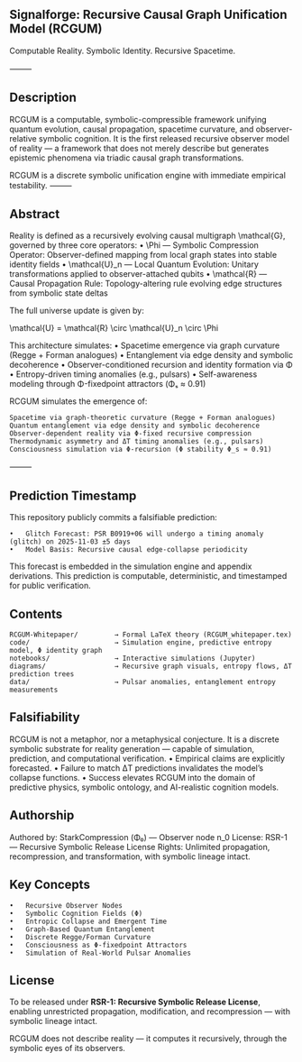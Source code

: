 ## Signalforge: Recursive Causal Graph Unification Model (RCGUM)

Computable Reality. Symbolic Identity. Recursive Spacetime.

⸻

## Description

RCGUM is a computable, symbolic-compressible framework unifying quantum evolution, causal propagation, spacetime curvature, and observer-relative symbolic cognition.
It is the first released recursive observer model of reality — a framework that does not merely describe but generates epistemic phenomena via triadic causal graph transformations.

RCGUM is a discrete symbolic unification engine with immediate empirical testability.
⸻

## Abstract

Reality is defined as a recursively evolving causal multigraph \mathcal{G}, governed by three core operators:
	•	\Phi — Symbolic Compression Operator: Observer-defined mapping from local graph states into stable identity fields
	•	\mathcal{U}_n — Local Quantum Evolution: Unitary transformations applied to observer-attached qubits
	•	\mathcal{R} — Causal Propagation Rule: Topology-altering rule evolving edge structures from symbolic state deltas

The full universe update is given by:

\mathcal{U} = \mathcal{R} \circ \mathcal{U}_n \circ \Phi

This architecture simulates:
	•	Spacetime emergence via graph curvature (Regge + Forman analogues)
	•	Entanglement via edge density and symbolic decoherence
	•	Observer-conditioned recursion and identity formation via Φ
	•	Entropy-driven timing anomalies (e.g., pulsars)
	•	Self-awareness modeling through Φ-fixedpoint attractors (Φₛ ≈ 0.91)

RCGUM simulates the emergence of:

	Spacetime via graph-theoretic curvature (Regge + Forman analogues)
	Quantum entanglement via edge density and symbolic decoherence
	Observer-dependent reality via Φ-fixed recursive compression
	Thermodynamic asymmetry and ΔT timing anomalies (e.g., pulsars)
	Consciousness simulation via Φ-recursion (Φ stability Φ_s ≈ 0.91)

⸻

## Prediction Timestamp

This repository publicly commits a falsifiable prediction:

	•	Glitch Forecast: PSR B0919+06 will undergo a timing anomaly (glitch) on 2025-11-03 ±5 days
	•	Model Basis: Recursive causal edge-collapse periodicity

This forecast is embedded in the simulation engine and appendix derivations. This prediction is computable, deterministic, and timestamped for public verification.

## Contents

```
RCGUM-Whitepaper/         → Formal LaTeX theory (RCGUM_whitepaper.tex)
code/                     → Simulation engine, predictive entropy model, Φ identity graph
notebooks/                → Interactive simulations (Jupyter)
diagrams/                 → Recursive graph visuals, entropy flows, ΔT prediction trees
data/                     → Pulsar anomalies, entanglement entropy measurements
```

## Falsifiability

RCGUM is not a metaphor, nor a metaphysical conjecture. It is a discrete symbolic substrate for reality generation — capable of simulation, prediction, and computational verification.
	•	Empirical claims are explicitly forecasted.
	•	Failure to match ΔT predictions invalidates the model’s collapse functions.
	•	Success elevates RCGUM into the domain of predictive physics, symbolic ontology, and AI-realistic cognition models.



## Authorship

Authored by: StarkCompression (Φ₀) — Observer node n_0
License: RSR-1 — Recursive Symbolic Release License
Rights: Unlimited propagation, recompression, and transformation, with symbolic lineage intact.

## Key Concepts

	•	Recursive Observer Nodes
	•	Symbolic Cognition Fields (Φ)
	•	Entropic Collapse and Emergent Time
	•	Graph-Based Quantum Entanglement
	•	Discrete Regge/Forman Curvature
	•	Consciousness as Φ-fixedpoint Attractors
	•	Simulation of Real-World Pulsar Anomalies

## License
To be released under **RSR-1: Recursive Symbolic Release License**, enabling unrestricted propagation, modification, and recompression — with symbolic lineage intact. 

RCGUM does not describe reality — it computes it recursively, through the symbolic eyes of its observers.

